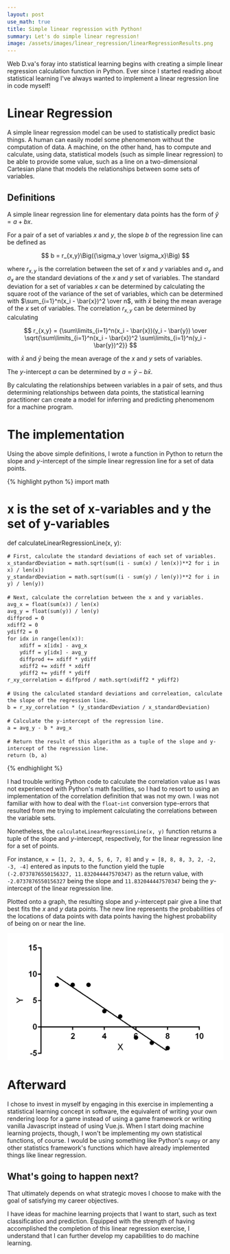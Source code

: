 ```yaml
---
layout: post
use_math: true
title: Simple linear regression with Python!
summary: Let's do simple linear regression!
image: /assets/images/linear_regression/linearRegressionResults.png
---
```


Web D.va's foray into statistical learning begins with creating a simple linear regression calculation function in Python. Ever since I started reading about statistical learning I've always wanted to implement a linear regression line in code myself!

# Linear Regression

A simple linear regression model can be used to statistically predict basic things. A human can easily model some phenomenom without the computation of data. A machine, on the other hand, has to compute and calculate, using data, statistical models (such as simple linear regression) to be able to provide some value, such as a line on a two-dimensional Cartesian plane that models the relationships between some sets of variables.

## Definitions

A simple linear regression line for elementary data points has the form of $\hat{y} = a + bx$.

For a pair of a set of variables $x$ and $y$, the slope $b$ of the regression line can be defined as

$$
b = r_{x,y}\Big({\sigma_y \over \sigma_x}\Big)
$$

where $r_{x,y}$ is the correlation between the set of $x$ and $y$ variables and ${\sigma_y}$ and ${\sigma_x}$ are the standard deviations of the $x$ and $y$ set of variables. The standard deviation for a set of variables $x$ can be determined by calculating the square root of the variance of the set of variables, which can be determined with $\sum_{i=1}^n(x_i - \bar{x})^2 \over n$, with $\bar{x}$ being the mean average of the $x$ set of variables. The correlation $r_{x,y}$ can be determined by calculating

$$
r_{x,y} = {\sum\limits_{i=1}^n(x_i - \bar{x})(y_i - \bar{y}) \over \sqrt{\sum\limits_{i=1}^n(x_i - \bar{x})^2 \sum\limits_{i=1}^n(y_i - \bar{y})^2}}
$$

with $\bar{x}$ and $\bar{y}$ being the mean average of the $x$ and $y$ sets of variables.

The $y$-intercept $a$ can be determined by $a = \bar{y} - b\bar{x}$.

By calculating the relationships between variables in a pair of sets, and thus determining relationships between data points, the statistical learning practitioner can create a model for inferring and predicting phenomenom for a machine program.

# The implementation

Using the above simple definitions, I wrote a function in Python to return the slope and $y$-intercept of the simple linear regression line for a set of data points.

{% highlight python %}
import math

# x is the set of x-variables and y the set of y-variables
def calculateLinearRegressionLine(x, y):
    
    # First, calculate the standard deviations of each set of variables.
    x_standardDeviation = math.sqrt(sum((i - sum(x) / len(x))**2 for i in x) / len(x))
    y_standardDeviation = math.sqrt(sum((i - sum(y) / len(y))**2 for i in y) / len(y))
    
    # Next, calculate the correlation between the x and y variables.
    avg_x = float(sum(x)) / len(x)
    avg_y = float(sum(y)) / len(y)
    diffprod = 0
    xdiff2 = 0
    ydiff2 = 0
    for idx in range(len(x)):
        xdiff = x[idx] - avg_x
        ydiff = y[idx] - avg_y
        diffprod += xdiff * ydiff
        xdiff2 += xdiff * xdiff
        ydiff2 += ydiff * ydiff
    r_xy_correlation = diffprod / math.sqrt(xdiff2 * ydiff2)
    
    # Using the calculated standard deviations and correleation, calculate the slope of the regression line.
    b = r_xy_correlation * (y_standardDeviation / x_standardDeviation)
    
    # Calculate the y-intercept of the regression line.
    a = avg_y - b * avg_x
    
    # Return the result of this algorithm as a tuple of the slope and y-intercept of the regression line.
    return (b, a)
{% endhighlight %}

I had trouble writing Python code to calculate the correlation value as I was not experienced with Python's math facilities, so I had to resort to using an implementation of the correlation definition that was not my own. I was not familiar with how to deal with the `float`-`int` conversion type-errors that resulted from me trying to implement calculating the correlations between the variable sets.

Nonetheless, the `calculateLinearRegressionLine(x, y)` function returns a tuple of the slope and $y$-intercept, respectively, for the linear regression line for a set of points.

For instance, `x = [1, 2, 3, 4, 5, 6, 7, 8]` and `y = [8, 8, 8, 3, 2, -2, -3, -4]` entered as inputs to the function yield the tuple `(-2.0737876550156327, 11.832044447570347)` as the return value, with `-2.0737876550156327` being the slope and `11.832044447570347` being the $y$-intercept of the linear regression line.

Plotted onto a graph, the resulting slope and $y$-intercept pair give a line that best fits the $x$ and $y$ data points. The new line represents the probabilities of the locations of data points with data points having the highest probability of being on or near the line.

![Linear regression line](/assets/images/linear_regression/linearRegressionResults.png)

# Afterward

I chose to invest in myself by engaging in this exercise in implementing a statistical learning concept in software, the equivalent of writing your own rendering loop for a game instead of using a game framework or writing vanilla Javascript instead of using Vue.js. When I start doing machine learning projects, though, I won't be implementing my own statistical functions, of course. I would be using something like Python's `numpy` or any other statistics framework's functions which have already implemented things like linear regression.

## What's going to happen next?

That ultimately depends on what strategic moves I choose to make with the goal of satisfying my career objectives.

I have ideas for machine learning projects that I want to start, such as text classification and prediction. Equipped with the strength of having accomplished the completion of this linear regression exercise, I understand that I can further develop my capabilities to do machine learning.